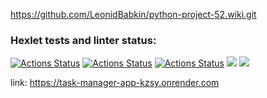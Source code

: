 https://github.com/LeonidBabkin/python-project-52.wiki.git
### Hexlet tests and linter status:
[![Actions Status](https://github.com/LeonidBabkin/python-project-52/workflows/hexlet-check/badge.svg)](https://github.com/LeonidBabkin/python-project-52/actions)
[![Actions Status](https://github.com/LeonidBabkin/python-project-52/workflows/run-tests/badge.svg)](https://github.com/LeonidBabkin/python-project-52/actions)
[![Actions Status](https://github.com/LeonidBabkin/python-project-52/workflows/run-linter/badge.svg)](https://github.com/LeonidBabkin/python-project-52/actions)
<a href="https://codeclimate.com/github/LeonidBabkin/python-project-52/maintainability"><img src="https://api.codeclimate.com/v1/badges/c1a8a775517c39eb83c5/maintainability" /></a>
<a href="https://codeclimate.com/github/LeonidBabkin/python-project-52/test_coverage"><img src="https://api.codeclimate.com/v1/badges/c1a8a775517c39eb83c5/test_coverage" /></a>

link: https://task-manager-app-kzsy.onrender.com
